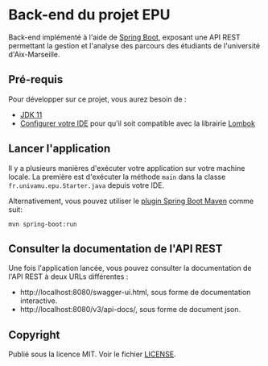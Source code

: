 # Back-end du projet EPU

Back-end implémenté à l'aide de [Spring Boot](http://projects.spring.io/spring-boot/), exposant une API REST permettant la gestion et l'analyse des parcours des étudiants de l'université d'Aix-Marseille.

## Pré-requis

Pour développer sur ce projet, vous aurez besoin de :

- [JDK 11](https://www.oracle.com/fr/java/technologies/javase-jdk11-downloads.html)
- [Configurer votre IDE](https://projectlombok.org/setup/eclipse) pour qu'il soit compatible avec la librairie [Lombok](https://projectlombok.org/)

## Lancer l'application

Il y a plusieurs manières d'exécuter votre application sur votre machine locale. La première est d'exécuter la méthode `main` dans la classe `fr.univamu.epu.Starter.java`  depuis votre IDE.

Alternativement, vous pouvez utiliser le [plugin Spring Boot Maven](https://docs.spring.io/spring-boot/docs/current/reference/html/build-tool-plugins-maven-plugin.html) comme suit:

```shell
mvn spring-boot:run
```

## Consulter la documentation de l'API REST

Une fois l'application lancée, vous pouvez consulter la documentation de l'API REST à deux URLs différentes :

- http://localhost:8080/swagger-ui.html, sous forme de documentation interactive.
- http://localhost:8080/v3/api-docs/, sous forme de document json.

## Copyright

Publié sous la licence MIT. Voir le fichier [LICENSE](https://etulab.univ-amu.fr/pfe-epu/epu-backend/-/blob/main/LICENSE.md).